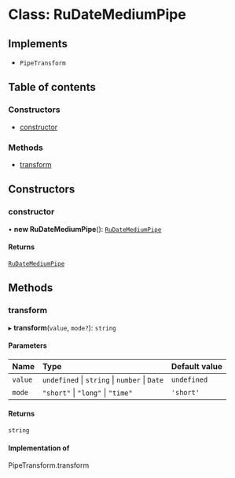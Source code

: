 # Class: RuDateMediumPipe

## Implements

- `PipeTransform`

## Table of contents

### Constructors

- [constructor](RuDateMediumPipe.md#constructor)

### Methods

- [transform](RuDateMediumPipe.md#transform)

## Constructors

### constructor

• **new RuDateMediumPipe**(): [`RuDateMediumPipe`](RuDateMediumPipe.md)

#### Returns

[`RuDateMediumPipe`](RuDateMediumPipe.md)

## Methods

### transform

▸ **transform**(`value`, `mode?`): `string`

#### Parameters

| Name | Type | Default value |
| :------ | :------ | :------ |
| `value` | `undefined` \| `string` \| `number` \| `Date` | `undefined` |
| `mode` | ``"short"`` \| ``"long"`` \| ``"time"`` | `'short'` |

#### Returns

`string`

#### Implementation of

PipeTransform.transform
